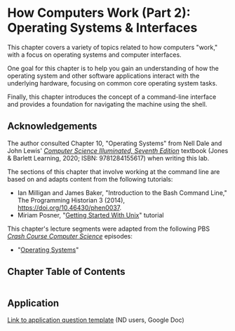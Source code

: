# How Computers Work (Part 2): Operating Systems & Interfaces

This chapter covers a variety of topics related to how computers "work," with a focus on operating systems and computer interfaces.

One goal for this chapter is to help you gain an understanding of how the operating system and other software applications interact with the underlying hardware, focusing on common core operating system tasks. 

Finally, this chapter introduces the concept of a command-line interface and provides a foundation for navigating the machine using the shell.

## <i class="fa-solid fa-hands-clapping" aria-hidden="true"></i> Acknowledgements

The author consulted Chapter 10, "Operating Systems" from Nell Dale and John Lewis' *[Computer Science Illuminated, Seventh Edition](https://www.jblearning.com/catalog/productdetails/9781284155617)* textbook (Jones & Barlett Learning, 2020; ISBN: 9781284155617) when writing this lab.

The sections of this chapter that involve working at the command line are based on and adapts content from the following tutorials:
- Ian Milligan and James Baker, "Introduction to the Bash Command Line," The Programming Historian 3 (2014), https://doi.org/10.46430/phen0037.
- Miriam Posner, "[Getting Started With Unix](https://github.com/miriamposner/unix/blob/main/getting_started_with_commandline.md)" tutorial

This chapter's lecture segments were adapted from the following PBS *[Crash Course Computer Science](https://www.pbs.org/show/crash-course-computer-science/)* episodes:
- "[Operating Systems](https://www.pbs.org/video/operating-systems-crash-course-computer-science-18-wwc9c2/)"

## <i class="fa-solid fa-list-ol" aria-hidden="true"></i> Chapter Table of Contents

```{tableofcontents}
```

## <i class="fa-solid fa-clipboard-question" aria-hidden="true"></i> Application

[Link to application question template](https://docs.google.com/document/d/1Eyw0lJWVw5Zbmnv_TNLffXA5afZ_fbg5o1FjhO9mx4Q/copy) (ND users, Google Doc)